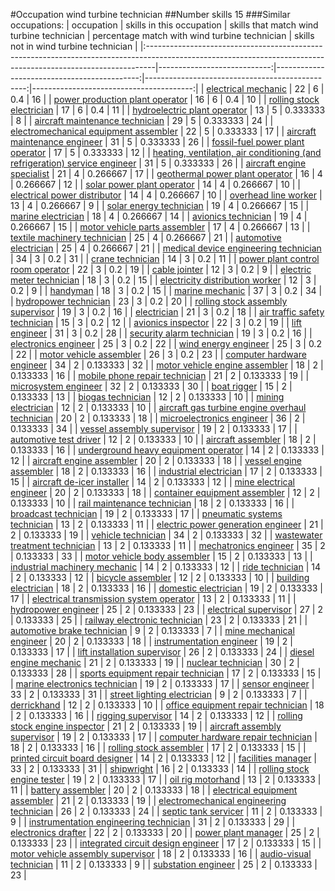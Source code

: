 #Occupation wind turbine technician
##Number skills 15
###Similar occupations:
| occupation                                                                                                                                                    |   skills in this occupation |   skills that match wind turbine technician |   percentage match with wind turbine technician |   skills not in wind turbine technician |
|:--------------------------------------------------------------------------------------------------------------------------------------------------------------|----------------------------:|--------------------------------------------:|------------------------------------------------:|----------------------------------------:|
| [electrical mechanic](electrical_mechanic.md)                                                                                                                 |                          22 |                                           6 |                                        0.4      |                                      16 |
| [power production plant operator](power_production_plant_operator.md)                                                                                         |                          16 |                                           6 |                                        0.4      |                                      10 |
| [rolling stock electrician](rolling_stock_electrician.md)                                                                                                     |                          17 |                                           6 |                                        0.4      |                                      11 |
| [hydroelectric plant operator](hydroelectric_plant_operator.md)                                                                                               |                          13 |                                           5 |                                        0.333333 |                                       8 |
| [aircraft maintenance technician](aircraft_maintenance_technician.md)                                                                                         |                          29 |                                           5 |                                        0.333333 |                                      24 |
| [electromechanical equipment assembler](electromechanical_equipment_assembler.md)                                                                             |                          22 |                                           5 |                                        0.333333 |                                      17 |
| [aircraft maintenance engineer](aircraft_maintenance_engineer.md)                                                                                             |                          31 |                                           5 |                                        0.333333 |                                      26 |
| [fossil-fuel power plant operator](fossil-fuel_power_plant_operator.md)                                                                                       |                          17 |                                           5 |                                        0.333333 |                                      12 |
| [heating, ventilation, air conditioning (and refrigeration) service engineer](heating,_ventilation,_air_conditioning_(and_refrigeration)_service_engineer.md) |                          31 |                                           5 |                                        0.333333 |                                      26 |
| [aircraft engine specialist](aircraft_engine_specialist.md)                                                                                                   |                          21 |                                           4 |                                        0.266667 |                                      17 |
| [geothermal power plant operator](geothermal_power_plant_operator.md)                                                                                         |                          16 |                                           4 |                                        0.266667 |                                      12 |
| [solar power plant operator](solar_power_plant_operator.md)                                                                                                   |                          14 |                                           4 |                                        0.266667 |                                      10 |
| [electrical power distributor](electrical_power_distributor.md)                                                                                               |                          14 |                                           4 |                                        0.266667 |                                      10 |
| [overhead line worker](overhead_line_worker.md)                                                                                                               |                          13 |                                           4 |                                        0.266667 |                                       9 |
| [solar energy technician](solar_energy_technician.md)                                                                                                         |                          19 |                                           4 |                                        0.266667 |                                      15 |
| [marine electrician](marine_electrician.md)                                                                                                                   |                          18 |                                           4 |                                        0.266667 |                                      14 |
| [avionics technician](avionics_technician.md)                                                                                                                 |                          19 |                                           4 |                                        0.266667 |                                      15 |
| [motor vehicle parts assembler](motor_vehicle_parts_assembler.md)                                                                                             |                          17 |                                           4 |                                        0.266667 |                                      13 |
| [textile machinery technician](textile_machinery_technician.md)                                                                                               |                          25 |                                           4 |                                        0.266667 |                                      21 |
| [automotive electrician](automotive_electrician.md)                                                                                                           |                          25 |                                           4 |                                        0.266667 |                                      21 |
| [medical device engineering technician](medical_device_engineering_technician.md)                                                                             |                          34 |                                           3 |                                        0.2      |                                      31 |
| [crane technician](crane_technician.md)                                                                                                                       |                          14 |                                           3 |                                        0.2      |                                      11 |
| [power plant control room operator](power_plant_control_room_operator.md)                                                                                     |                          22 |                                           3 |                                        0.2      |                                      19 |
| [cable jointer](cable_jointer.md)                                                                                                                             |                          12 |                                           3 |                                        0.2      |                                       9 |
| [electric meter technician](electric_meter_technician.md)                                                                                                     |                          18 |                                           3 |                                        0.2      |                                      15 |
| [electricity distribution worker](electricity_distribution_worker.md)                                                                                         |                          12 |                                           3 |                                        0.2      |                                       9 |
| [handyman](handyman.md)                                                                                                                                       |                          18 |                                           3 |                                        0.2      |                                      15 |
| [marine mechanic](marine_mechanic.md)                                                                                                                         |                          37 |                                           3 |                                        0.2      |                                      34 |
| [hydropower technician](hydropower_technician.md)                                                                                                             |                          23 |                                           3 |                                        0.2      |                                      20 |
| [rolling stock assembly supervisor](rolling_stock_assembly_supervisor.md)                                                                                     |                          19 |                                           3 |                                        0.2      |                                      16 |
| [electrician](electrician.md)                                                                                                                                 |                          21 |                                           3 |                                        0.2      |                                      18 |
| [air traffic safety technician](air_traffic_safety_technician.md)                                                                                             |                          15 |                                           3 |                                        0.2      |                                      12 |
| [avionics inspector](avionics_inspector.md)                                                                                                                   |                          22 |                                           3 |                                        0.2      |                                      19 |
| [lift engineer](lift_engineer.md)                                                                                                                             |                          31 |                                           3 |                                        0.2      |                                      28 |
| [security alarm technician](security_alarm_technician.md)                                                                                                     |                          19 |                                           3 |                                        0.2      |                                      16 |
| [electronics engineer](electronics_engineer.md)                                                                                                               |                          25 |                                           3 |                                        0.2      |                                      22 |
| [wind energy engineer](wind_energy_engineer.md)                                                                                                               |                          25 |                                           3 |                                        0.2      |                                      22 |
| [motor vehicle assembler](motor_vehicle_assembler.md)                                                                                                         |                          26 |                                           3 |                                        0.2      |                                      23 |
| [computer hardware engineer](computer_hardware_engineer.md)                                                                                                   |                          34 |                                           2 |                                        0.133333 |                                      32 |
| [motor vehicle engine assembler](motor_vehicle_engine_assembler.md)                                                                                           |                          18 |                                           2 |                                        0.133333 |                                      16 |
| [mobile phone repair technician](mobile_phone_repair_technician.md)                                                                                           |                          21 |                                           2 |                                        0.133333 |                                      19 |
| [microsystem engineer](microsystem_engineer.md)                                                                                                               |                          32 |                                           2 |                                        0.133333 |                                      30 |
| [boat rigger](boat_rigger.md)                                                                                                                                 |                          15 |                                           2 |                                        0.133333 |                                      13 |
| [biogas technician](biogas_technician.md)                                                                                                                     |                          12 |                                           2 |                                        0.133333 |                                      10 |
| [mining electrician](mining_electrician.md)                                                                                                                   |                          12 |                                           2 |                                        0.133333 |                                      10 |
| [aircraft gas turbine engine overhaul technician](aircraft_gas_turbine_engine_overhaul_technician.md)                                                         |                          20 |                                           2 |                                        0.133333 |                                      18 |
| [microelectronics engineer](microelectronics_engineer.md)                                                                                                     |                          36 |                                           2 |                                        0.133333 |                                      34 |
| [vessel assembly supervisor](vessel_assembly_supervisor.md)                                                                                                   |                          19 |                                           2 |                                        0.133333 |                                      17 |
| [automotive test driver](automotive_test_driver.md)                                                                                                           |                          12 |                                           2 |                                        0.133333 |                                      10 |
| [aircraft assembler](aircraft_assembler.md)                                                                                                                   |                          18 |                                           2 |                                        0.133333 |                                      16 |
| [underground heavy equipment operator](underground_heavy_equipment_operator.md)                                                                               |                          14 |                                           2 |                                        0.133333 |                                      12 |
| [aircraft engine assembler](aircraft_engine_assembler.md)                                                                                                     |                          20 |                                           2 |                                        0.133333 |                                      18 |
| [vessel engine assembler](vessel_engine_assembler.md)                                                                                                         |                          18 |                                           2 |                                        0.133333 |                                      16 |
| [industrial electrician](industrial_electrician.md)                                                                                                           |                          17 |                                           2 |                                        0.133333 |                                      15 |
| [aircraft de-icer installer](aircraft_de-icer_installer.md)                                                                                                   |                          14 |                                           2 |                                        0.133333 |                                      12 |
| [mine electrical engineer](mine_electrical_engineer.md)                                                                                                       |                          20 |                                           2 |                                        0.133333 |                                      18 |
| [container equipment assembler](container_equipment_assembler.md)                                                                                             |                          12 |                                           2 |                                        0.133333 |                                      10 |
| [rail maintenance technician](rail_maintenance_technician.md)                                                                                                 |                          18 |                                           2 |                                        0.133333 |                                      16 |
| [broadcast technician](broadcast_technician.md)                                                                                                               |                          19 |                                           2 |                                        0.133333 |                                      17 |
| [pneumatic systems technician](pneumatic_systems_technician.md)                                                                                               |                          13 |                                           2 |                                        0.133333 |                                      11 |
| [electric power generation engineer](electric_power_generation_engineer.md)                                                                                   |                          21 |                                           2 |                                        0.133333 |                                      19 |
| [vehicle technician](vehicle_technician.md)                                                                                                                   |                          34 |                                           2 |                                        0.133333 |                                      32 |
| [wastewater treatment technician](wastewater_treatment_technician.md)                                                                                         |                          13 |                                           2 |                                        0.133333 |                                      11 |
| [mechatronics engineer](mechatronics_engineer.md)                                                                                                             |                          35 |                                           2 |                                        0.133333 |                                      33 |
| [motor vehicle body assembler](motor_vehicle_body_assembler.md)                                                                                               |                          15 |                                           2 |                                        0.133333 |                                      13 |
| [industrial machinery mechanic](industrial_machinery_mechanic.md)                                                                                             |                          14 |                                           2 |                                        0.133333 |                                      12 |
| [ride technician](ride_technician.md)                                                                                                                         |                          14 |                                           2 |                                        0.133333 |                                      12 |
| [bicycle assembler](bicycle_assembler.md)                                                                                                                     |                          12 |                                           2 |                                        0.133333 |                                      10 |
| [building electrician](building_electrician.md)                                                                                                               |                          18 |                                           2 |                                        0.133333 |                                      16 |
| [domestic electrician](domestic_electrician.md)                                                                                                               |                          19 |                                           2 |                                        0.133333 |                                      17 |
| [electrical transmission system operator](electrical_transmission_system_operator.md)                                                                         |                          13 |                                           2 |                                        0.133333 |                                      11 |
| [hydropower engineer](hydropower_engineer.md)                                                                                                                 |                          25 |                                           2 |                                        0.133333 |                                      23 |
| [electrical supervisor](electrical_supervisor.md)                                                                                                             |                          27 |                                           2 |                                        0.133333 |                                      25 |
| [railway electronic technician](railway_electronic_technician.md)                                                                                             |                          23 |                                           2 |                                        0.133333 |                                      21 |
| [automotive brake technician](automotive_brake_technician.md)                                                                                                 |                           9 |                                           2 |                                        0.133333 |                                       7 |
| [mine mechanical engineer](mine_mechanical_engineer.md)                                                                                                       |                          20 |                                           2 |                                        0.133333 |                                      18 |
| [instrumentation engineer](instrumentation_engineer.md)                                                                                                       |                          19 |                                           2 |                                        0.133333 |                                      17 |
| [lift installation supervisor](lift_installation_supervisor.md)                                                                                               |                          26 |                                           2 |                                        0.133333 |                                      24 |
| [diesel engine mechanic](diesel_engine_mechanic.md)                                                                                                           |                          21 |                                           2 |                                        0.133333 |                                      19 |
| [nuclear technician](nuclear_technician.md)                                                                                                                   |                          30 |                                           2 |                                        0.133333 |                                      28 |
| [sports equipment repair technician](sports_equipment_repair_technician.md)                                                                                   |                          17 |                                           2 |                                        0.133333 |                                      15 |
| [marine electronics technician](marine_electronics_technician.md)                                                                                             |                          19 |                                           2 |                                        0.133333 |                                      17 |
| [sensor engineer](sensor_engineer.md)                                                                                                                         |                          33 |                                           2 |                                        0.133333 |                                      31 |
| [street lighting electrician](street_lighting_electrician.md)                                                                                                 |                           9 |                                           2 |                                        0.133333 |                                       7 |
| [derrickhand](derrickhand.md)                                                                                                                                 |                          12 |                                           2 |                                        0.133333 |                                      10 |
| [office equipment repair technician](office_equipment_repair_technician.md)                                                                                   |                          18 |                                           2 |                                        0.133333 |                                      16 |
| [rigging supervisor](rigging_supervisor.md)                                                                                                                   |                          14 |                                           2 |                                        0.133333 |                                      12 |
| [rolling stock engine inspector](rolling_stock_engine_inspector.md)                                                                                           |                          21 |                                           2 |                                        0.133333 |                                      19 |
| [aircraft assembly supervisor](aircraft_assembly_supervisor.md)                                                                                               |                          19 |                                           2 |                                        0.133333 |                                      17 |
| [computer hardware repair technician](computer_hardware_repair_technician.md)                                                                                 |                          18 |                                           2 |                                        0.133333 |                                      16 |
| [rolling stock assembler](rolling_stock_assembler.md)                                                                                                         |                          17 |                                           2 |                                        0.133333 |                                      15 |
| [printed circuit board designer](printed_circuit_board_designer.md)                                                                                           |                          14 |                                           2 |                                        0.133333 |                                      12 |
| [facilities manager](facilities_manager.md)                                                                                                                   |                          33 |                                           2 |                                        0.133333 |                                      31 |
| [shipwright](shipwright.md)                                                                                                                                   |                          16 |                                           2 |                                        0.133333 |                                      14 |
| [rolling stock engine tester](rolling_stock_engine_tester.md)                                                                                                 |                          19 |                                           2 |                                        0.133333 |                                      17 |
| [oil rig motorhand](oil_rig_motorhand.md)                                                                                                                     |                          13 |                                           2 |                                        0.133333 |                                      11 |
| [battery assembler](battery_assembler.md)                                                                                                                     |                          20 |                                           2 |                                        0.133333 |                                      18 |
| [electrical equipment assembler](electrical_equipment_assembler.md)                                                                                           |                          21 |                                           2 |                                        0.133333 |                                      19 |
| [electromechanical engineering technician](electromechanical_engineering_technician.md)                                                                       |                          26 |                                           2 |                                        0.133333 |                                      24 |
| [septic tank servicer](septic_tank_servicer.md)                                                                                                               |                          11 |                                           2 |                                        0.133333 |                                       9 |
| [instrumentation engineering technician](instrumentation_engineering_technician.md)                                                                           |                          31 |                                           2 |                                        0.133333 |                                      29 |
| [electronics drafter](electronics_drafter.md)                                                                                                                 |                          22 |                                           2 |                                        0.133333 |                                      20 |
| [power plant manager](power_plant_manager.md)                                                                                                                 |                          25 |                                           2 |                                        0.133333 |                                      23 |
| [integrated circuit design engineer](integrated_circuit_design_engineer.md)                                                                                   |                          17 |                                           2 |                                        0.133333 |                                      15 |
| [motor vehicle assembly supervisor](motor_vehicle_assembly_supervisor.md)                                                                                     |                          18 |                                           2 |                                        0.133333 |                                      16 |
| [audio-visual technician](audio-visual_technician.md)                                                                                                         |                          11 |                                           2 |                                        0.133333 |                                       9 |
| [substation engineer](substation_engineer.md)                                                                                                                 |                          25 |                                           2 |                                        0.133333 |                                      23 |
